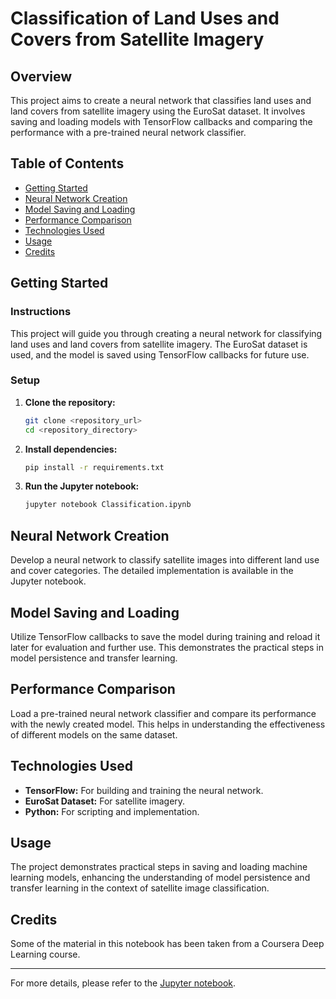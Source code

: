 # Classification of Land Uses and Covers from Satellite Imagery

## Overview
This project aims to create a neural network that classifies land uses and land covers from satellite imagery using the EuroSat dataset. It involves saving and loading models with TensorFlow callbacks and comparing the performance with a pre-trained neural network classifier.

## Table of Contents
- [Getting Started](#getting-started)
- [Neural Network Creation](#neural-network-creation)
- [Model Saving and Loading](#model-saving-and-loading)
- [Performance Comparison](#performance-comparison)
- [Technologies Used](#technologies-used)
- [Usage](#usage)
- [Credits](#credits)

## Getting Started
### Instructions
This project will guide you through creating a neural network for classifying land uses and land covers from satellite imagery. The EuroSat dataset is used, and the model is saved using TensorFlow callbacks for future use.

### Setup
1. **Clone the repository:**
   ```bash
   git clone <repository_url>
   cd <repository_directory>
   ```
2. **Install dependencies:**
   ```bash
   pip install -r requirements.txt
   ```

3. **Run the Jupyter notebook:**
   ```bash
   jupyter notebook Classification.ipynb
   ```

## Neural Network Creation
Develop a neural network to classify satellite images into different land use and cover categories. The detailed implementation is available in the Jupyter notebook.

## Model Saving and Loading
Utilize TensorFlow callbacks to save the model during training and reload it later for evaluation and further use. This demonstrates the practical steps in model persistence and transfer learning.

## Performance Comparison
Load a pre-trained neural network classifier and compare its performance with the newly created model. This helps in understanding the effectiveness of different models on the same dataset.

## Technologies Used
- **TensorFlow:** For building and training the neural network.
- **EuroSat Dataset:** For satellite imagery.
- **Python:** For scripting and implementation.

## Usage
The project demonstrates practical steps in saving and loading machine learning models, enhancing the understanding of model persistence and transfer learning in the context of satellite image classification.

## Credits
Some of the material in this notebook has been taken from a Coursera Deep Learning course.

---

For more details, please refer to the [Jupyter notebook](Classification.ipynb).